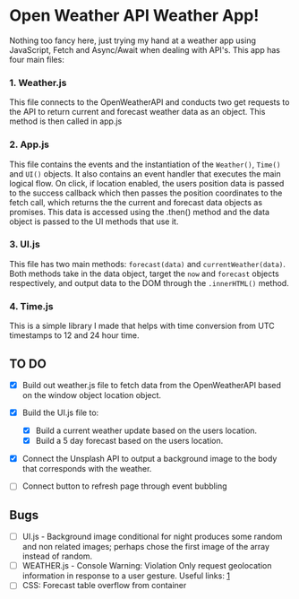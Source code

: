# Open Weather API Weather App! 

Nothing too fancy here, just trying my hand at a weather app using JavaScript, Fetch and Async/Await when dealing with API's. This app has four main files: 

### 1. Weather.js 

This file connects to the OpenWeatherAPI and conducts two get requests to the API to return current and forecast weather data as an object. This method is then called in app.js

### 2. App.js 

This file contains the events and the instantiation of the `Weather()`, `Time()` and `UI()` objects. It also contains an event handler that executes the main logical flow. On click, if location enabled, the users position data is passed to the success callback which then passes the position coordinates to the fetch call, which returns the the current and forecast data objects as promises. This data is accessed using the .then() method and the data object is passed to the UI methods that use it.

### 3. UI.js

This file has two main methods: `forecast(data)` and `currentWeather(data)`. Both methods take in the data object, target the `now` and `forecast` objects respectively, and output data to the DOM through the `.innerHTML()` method. 

### 4. Time.js

This is a simple library I made that helps with time conversion from UTC timestamps to 12 and 24 hour time. 

## TO DO 

- [x] Build out weather.js file to fetch data from the OpenWeatherAPI based on the window object location object.
- [x] Build the UI.js file to:
    - [x] Build a current weather update based on the users location.
    - [x] Build a 5 day forecast based on the users location.
- [x] Connect the Unsplash API to output a background image to the body that corresponds with the weather.
- [ ] Connect button to refresh page through event bubbling


## Bugs
- [ ] UI.js - Background image conditional for night produces some random and non related images; perhaps chose the first image of the array instead of random. 
- [ ] WEATHER.js - Console Warning: Violation Only request geolocation information in response to a user gesture. Useful links: [1](https://stackoverflow.com/questions/47581575/only-request-geolocation-information-in-response-to-a-user-gesture)
- [ ] CSS: Forecast table overflow from container
